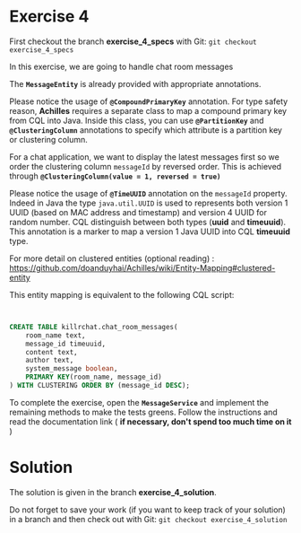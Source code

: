Exercise 4
==========

 First checkout the branch **exercise_4_specs** with Git: `git checkout exercise_4_specs`

 In this exercise, we are going to handle chat room messages

 The **`MessageEntity`** is already provided with appropriate annotations.

 Please notice the usage of **`@CompoundPrimaryKey`** annotation. For type safety reason, **Achilles** requires a
 separate class to map a compound primary key from CQL into Java. Inside this class, you can use **`@PartitionKey`**
 and **`@ClusteringColumn`** annotations to specify which attribute is a partition key or clustering column.

 For a chat application, we want to display the latest messages first so we order the clustering column `messageId`
 by reversed order. This is achieved through **`@ClusteringColumn(value = 1, reversed = true)`**

 Please notice the usage of **`@TimeUUID`** annotation on the `messageId` property. Indeed in Java the type
`java.util.UUID` is used to represents both version 1 UUID (based on MAC address and timestamp) and version 4 UUID
 for random number. CQL distinguish between both types (**uuid** and **timeuuid**). This annotation is a marker
 to map a version 1 Java UUID into CQL **timeuuid** type.

 For more detail on clustered entities (optional reading) : https://github.com/doanduyhai/Achilles/wiki/Entity-Mapping#clustered-entity

 This entity mapping is equivalent to the following CQL script:

 ```sql


 CREATE TABLE killrchat.chat_room_messages(
     room_name text,
     message_id timeuuid,
     content text,
     author text,
     system_message boolean,
     PRIMARY KEY(room_name, message_id)
 ) WITH CLUSTERING ORDER BY (message_id DESC);

 ```

 To complete the exercise, open the **`MessageService`** and implement the remaining methods to make the tests greens.
Follow the instructions and read the documentation link ( **if necessary, don't spend too much time on it** )


Solution
========

 The solution is given in the branch **exercise_4_solution**.

 Do not forget to save your work (if you want to keep track
 of your solution) in a branch and then check out with Git: `git checkout exercise_4_solution`



